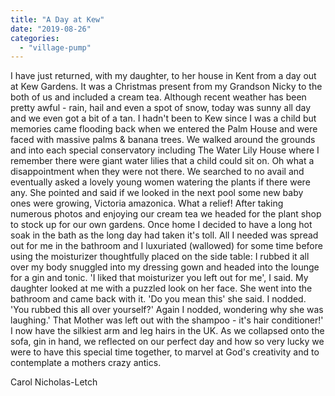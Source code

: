 ```yaml
---
title: "A Day at Kew"
date: "2019-08-26"
categories: 
  - "village-pump"
---
```


I have just returned, with my daughter, to her house in Kent from a day out at Kew Gardens. It was a Christmas present from my Grandson Nicky to the both of us and included a cream tea. Although recent weather has been pretty awful - rain, hail and even a spot of snow, today was sunny all day and we even got a bit of a tan. I hadn't been to Kew since I was a child but memories came flooding back when we entered the Palm House and were faced with massive palms & banana trees. We walked around the grounds and into each special conservatory including The Water Lily House where I remember there were giant water lilies that a child could sit on. Oh what a disappointment when they were not there. We searched to no avail and eventually asked a lovely young women watering the plants if there were any. She pointed and said if we looked in the next pool some new baby ones were growing, Victoria amazonica. What a relief! After taking numerous photos and enjoying our cream tea we headed for the plant shop to stock up for our own gardens. Once home I decided to have a long hot soak in the bath as the long day had taken it's toll. All I needed was spread out for me in the bathroom and I luxuriated (wallowed) for some time before using the moisturizer thoughtfully placed on the side table: I rubbed it all over my body snuggled into my dressing gown and headed into the lounge for a gin and tonic. 'I liked that moisturizer you left out for me', I said. My daughter looked at me with a puzzled look on her face. She went into the bathroom and came back with it. 'Do you mean this' she said. I nodded. 'You rubbed this all over yourself?' Again I nodded, wondering why she was laughing.' That Mother was left out with the shampoo - it's hair conditioner!' I now have the silkiest arm and leg hairs in the UK. As we collapsed onto the sofa, gin in hand, we reflected on our perfect day and how so very lucky we were to have this special time together, to marvel at God's creativity and to contemplate a mothers crazy antics.

Carol Nicholas-Letch
